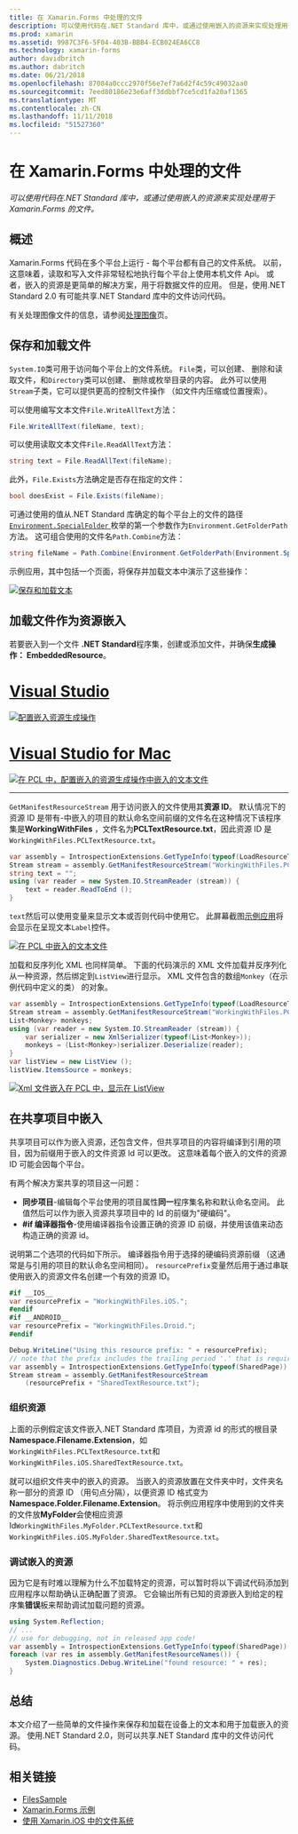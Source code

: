 ```yaml
---
title: 在 Xamarin.Forms 中处理的文件
description: 可以使用代码在.NET Standard 库中，或通过使用嵌入的资源来实现处理用于 Xamarin.Forms 的文件。
ms.prod: xamarin
ms.assetid: 9987C3F6-5F04-403B-BBB4-ECB024EA6CC8
ms.technology: xamarin-forms
author: davidbritch
ms.author: dabritch
ms.date: 06/21/2018
ms.openlocfilehash: 87084a0ccc2970f56e7ef7a6d2f4c59c49032aa0
ms.sourcegitcommit: 7eed80186e23e6aff3ddbbf7ce5cd1fa20af1365
ms.translationtype: MT
ms.contentlocale: zh-CN
ms.lasthandoff: 11/11/2018
ms.locfileid: "51527360"
---
```

# <a name="file-handling-in-xamarinforms"></a>在 Xamarin.Forms 中处理的文件

_可以使用代码在.NET Standard 库中，或通过使用嵌入的资源来实现处理用于 Xamarin.Forms 的文件。_

## <a name="overview"></a>概述

Xamarin.Forms 代码在多个平台上运行 - 每个平台都有自己的文件系统。 以前，这意味着，读取和写入文件非常轻松地执行每个平台上使用本机文件 Api。 或者，嵌入的资源是更简单的解决方案，用于将数据文件的应用。 但是，使用.NET Standard 2.0 有可能共享.NET Standard 库中的文件访问代码。

有关处理图像文件的信息，请参阅[处理图像](~/xamarin-forms/user-interface/images.md)页。

<a name="Loading_and_Saving_Files" />

## <a name="saving-and-loading-files"></a>保存和加载文件

`System.IO`类可用于访问每个平台上的文件系统。 `File`类，可以创建、 删除和读取文件，和`Directory`类可以创建、 删除或枚举目录的内容。 此外可以使用`Stream`子类，它可以提供更高的控制文件操作 （如文件内压缩或位置搜索）。

可以使用编写文本文件`File.WriteAllText`方法：

```csharp
File.WriteAllText(fileName, text);
```

可以使用读取文本文件`File.ReadAllText`方法：

```csharp
string text = File.ReadAllText(fileName);
```

此外，`File.Exists`方法确定是否存在指定的文件：

```csharp
bool doesExist = File.Exists(fileName);
```

可通过使用的值从.NET Standard 库确定的每个平台上的文件的路径[ `Environment.SpecialFolder` ](xref:System.Environment.SpecialFolder)枚举的第一个参数作为`Environment.GetFolderPath`方法。 这可组合使用的文件名`Path.Combine`方法：

```csharp
string fileName = Path.Combine(Environment.GetFolderPath(Environment.SpecialFolder.LocalApplicationData), "temp.txt");
```

示例应用，其中包括一个页面，将保存并加载文本中演示了这些操作：

[![保存和加载文本](files-images/saveandload-sml.png "保存和加载应用程序中的文件")](files-images/saveandload.png#lightbox "保存和加载应用程序中的文件")

<a name="Loading_Files_Embedded_as_Resources" />

## <a name="loading-files-embedded-as-resources"></a>加载文件作为资源嵌入

若要嵌入到一个文件 **.NET Standard**程序集，创建或添加文件，并确保**生成操作： EmbeddedResource**。

# <a name="visual-studiotabwindows"></a>[Visual Studio](#tab/windows)

[![配置嵌入资源生成操作](files-images/vs-embeddedresource-sml.png "设置 EmbeddedResource BuildAction")](files-images/vs-embeddedresource.png#lightbox "设置 EmbeddedResource BuildAction")

# <a name="visual-studio-for-mactabmacos"></a>[Visual Studio for Mac](#tab/macos)

[![在 PCL 中，配置嵌入的资源生成操作中嵌入的文本文件](files-images/xs-embeddedresource-sml.png "设置 EmbeddedResource BuildAction")](files-images/xs-embeddedresource.png#lightbox "设置 EmbeddedResource BuildAction")

-----

`GetManifestResourceStream` 用于访问嵌入的文件使用其**资源 ID**。 默认情况下的资源 ID 是带有-中嵌入的项目的默认命名空间前缀的文件名在这种情况下该程序集是**WorkingWithFiles** ，文件名为**PCLTextResource.txt**，因此资源 ID 是`WorkingWithFiles.PCLTextResource.txt`。

```csharp
var assembly = IntrospectionExtensions.GetTypeInfo(typeof(LoadResourceText)).Assembly;
Stream stream = assembly.GetManifestResourceStream("WorkingWithFiles.PCLTextResource.txt");
string text = "";
using (var reader = new System.IO.StreamReader (stream)) {
    text = reader.ReadToEnd ();
}
```

`text`然后可以使用变量来显示文本或否则代码中使用它。 此屏幕截图[示例应用](https://developer.xamarin.com/samples/xamarin-forms/WorkingWithFiles/)将会显示在呈现文本`Label`控件。

 [![在 PCL 中嵌入的文本文件](files-images/pcltext-sml.png "嵌入文档中的应用程序中显示的 PCL")](files-images/pcltext.png#lightbox "嵌入文档中的应用程序中显示的 PCL")

加载和反序列化 XML 也同样简单。 下面的代码演示的 XML 文件加载并反序列化从一种资源，然后绑定到`ListView`进行显示。 XML 文件包含的数组`Monkey`（在示例代码中定义的类） 的对象。

```csharp
var assembly = IntrospectionExtensions.GetTypeInfo(typeof(LoadResourceText)).Assembly;
Stream stream = assembly.GetManifestResourceStream("WorkingWithFiles.PCLXmlResource.xml");
List<Monkey> monkeys;
using (var reader = new System.IO.StreamReader (stream)) {
    var serializer = new XmlSerializer(typeof(List<Monkey>));
    monkeys = (List<Monkey>)serializer.Deserialize(reader);
}
var listView = new ListView ();
listView.ItemsSource = monkeys;
```

 [![Xml 文件嵌入在 PCL 中，显示在 ListView](files-images/pclxml-sml.png "嵌入的 XML 文件在 ListView 中显示的 PCL")](files-images/pclxml.png#lightbox "PCL 显示在 ListView 中嵌入的 XML 文件")

<a name="Embedding_in_Shared_Projects" />

## <a name="embedding-in-shared-projects"></a>在共享项目中嵌入

共享项目可以作为嵌入资源，还包含文件，但共享项目的内容将编译到引用的项目，因为前缀用于嵌入的文件资源 Id 可以更改。 这意味着每个嵌入的文件的资源 ID 可能会因每个平台。

有两个解决方案共享的项目这一问题：

-  **同步项目**-编辑每个平台使用的项目属性**同一**程序集名称和默认命名空间。 此值然后可以作为嵌入资源共享项目中的 Id 的前缀为"硬编码"。
-  **#if 编译器指令**-使用编译器指令设置正确的资源 ID 前缀，并使用该值来动态构造正确的资源 id。


说明第二个选项的代码如下所示。 编译器指令用于选择的硬编码资源前缀 （这通常是与引用的项目的默认命名空间相同）。 `resourcePrefix`变量然后用于通过串联使用嵌入的资源文件名创建一个有效的资源 ID。

```csharp
#if __IOS__
var resourcePrefix = "WorkingWithFiles.iOS.";
#endif
#if __ANDROID__
var resourcePrefix = "WorkingWithFiles.Droid.";
#endif

Debug.WriteLine("Using this resource prefix: " + resourcePrefix);
// note that the prefix includes the trailing period '.' that is required
var assembly = IntrospectionExtensions.GetTypeInfo(typeof(SharedPage)).Assembly;
Stream stream = assembly.GetManifestResourceStream
    (resourcePrefix + "SharedTextResource.txt");
```

<a name="Organizing_Resources" />

### <a name="organizing-resources"></a>组织资源

上面的示例假定该文件嵌入.NET Standard 库项目，为资源 id 的形式的根目录**Namespace.Filename.Extension**，如`WorkingWithFiles.PCLTextResource.txt`和`WorkingWithFiles.iOS.SharedTextResource.txt`。

就可以组织文件夹中的嵌入的资源。 当嵌入的资源放置在文件夹中时，文件夹名称一部分的资源 ID （用句点分隔），以便资源 ID 格式变为**Namespace.Folder.Filename.Extension**。 将示例应用程序中使用到的文件夹的文件放**MyFolder**会使相应资源 Id`WorkingWithFiles.MyFolder.PCLTextResource.txt`和`WorkingWithFiles.iOS.MyFolder.SharedTextResource.txt`。

<a name="Debugging_Embedded_Resources" />

### <a name="debugging-embedded-resources"></a>调试嵌入的资源

因为它是有时难以理解为什么不加载特定的资源，可以暂时将以下调试代码添加到应用程序以帮助确认正确配置了资源。 它会输出所有已知的资源嵌入到给定的程序集**错误**板来帮助调试加载问题的资源。

```csharp
using System.Reflection;
// ...
// use for debugging, not in released app code!
var assembly = IntrospectionExtensions.GetTypeInfo(typeof(SharedPage)).Assembly;
foreach (var res in assembly.GetManifestResourceNames()) {
    System.Diagnostics.Debug.WriteLine("found resource: " + res);
}
```

## <a name="summary"></a>总结

本文介绍了一些简单的文件操作来保存和加载在设备上的文本和用于加载嵌入的资源。 使用.NET Standard 2.0，则可以共享.NET Standard 库中的文件访问代码。

## <a name="related-links"></a>相关链接

- [FilesSample](https://developer.xamarin.com/samples/xamarin-forms/WorkingWithFiles/)
- [Xamarin.Forms 示例](https://github.com/xamarin/xamarin-forms-samples)
- [使用 Xamarin.iOS 中的文件系统](~/ios/app-fundamentals/file-system.md)

